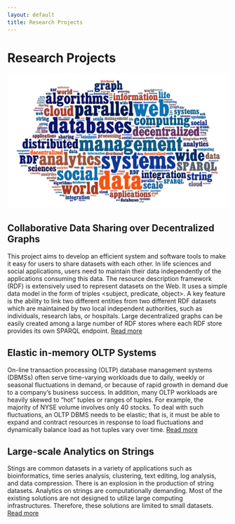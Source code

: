 ```yaml
---
layout: default
title: Research Projects
---
```


# Research Projects

![crosscloud](/research/essamWordCloud.jpg)


## Collaborative Data Sharing over Decentralized Graphs

This project aims to develop an efficient system and software tools to make it easy for users to share datasets with each other. In life sciences and social applications, users need to maintain their data independently of the applications consuming this data. The resource description framework (RDF) is extensively used to represent datasets on the Web. It uses a simple data model in the form of triples <subject, predicate, object>. A key feature is the ability to link two different entities from two different RDF datasets which are maintained by two local independent authorities, such as individuals, research labs, or hospitals. Large decentralized graphs can be easily created among a large number of RDF stores where each RDF store provides its own SPARQL endpoint. [Read more](/research/meccano/)



## Elastic in-memory OLTP Systems


On-line transaction processing (OLTP) database management systems
(DBMSs) often serve time-varying workloads due to daily,
weekly or seasonal fluctuations in demand, or because of rapid
growth in demand due to a company’s business success. In addition,
many OLTP workloads are heavily skewed to “hot” tuples
or ranges of tuples. For example, the majority of NYSE volume
involves only 40 stocks. To deal with such fluctuations, an OLTP
DBMS needs to be elastic; that is, it must be able to expand and
contract resources in response to load fluctuations and dynamically
balance load as hot tuples vary over time. [Read more](/research/estore/)


## Large-scale Analytics on Strings


Stings are common datasets in a variety of applications such as bioinformatics,
time series analysis, clustering, text editing, log analysis, and data compression. 
There is an explosion in the production of string datasets. Analytics on strings are computationally demanding. Most of the existing solutions are not designed to utilize large computing infrastructures. Therefore, these solutions are limited to small datasets. [Read more](/research/starDB/)

 





